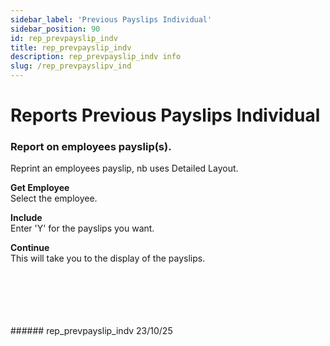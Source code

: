 ```yaml
---
sidebar_label: 'Previous Payslips Individual'
sidebar_position: 90
id: rep_prevpayslip_indv
title: rep_prevpayslip_indv
description: rep_prevpayslip_indv info
slug: /rep_prevpayslipv_ind
---
```


# Reports Previous Payslips Individual

### Report on employees payslip(s).

Reprint an employees payslip, nb uses Detailed Layout.  

**Get Employee**  
Select the employee.  

**Include**  
Enter 'Y' for the payslips you want.

**Continue**  
This will take you to the display of the payslips.

<br/>
<br/>
<br/>
<br/>
<br/>
###### rep_prevpayslip_indv 23/10/25